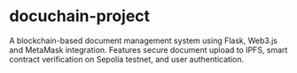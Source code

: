 # docuchain-project
A blockchain-based document management system using Flask, Web3.js and MetaMask integration. Features secure document upload to IPFS, smart contract verification on Sepolia testnet, and user authentication.
